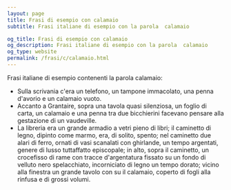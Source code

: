 ```yaml
---
layout: page
title: Frasi di esempio con calamaio 
subtitle: Frasi italiane di esempio con la parola  calamaio

og_title: Frasi di esempio con calamaio 
og_description: Frasi italiane di esempio con la parola  calamaio
og_type: website
permalink: /frasi/c/calamaio.html
---
```


Frasi italiane di esempio contenenti la parola calamaio:


- Sulla scrivania c'era un telefono, un tampone immacolato, una penna d'avorio e un calamaio vuoto.
- Accanto a Grantaire, sopra una tavola quasi silenziosa, un foglio di carta, un calamaio e una penna tra due bicchierini facevano pensare alla gestazione di un vaudeville.
- La libreria era un grande armadio a vetri pieno di libri; il caminetto di legno, dipinto come marmo, era, di solito, spento; nel caminetto due alari di ferro, ornati di vasi scanalati con ghirlande, un tempo argentati, genere di lusso tuttaffatto episcopale; in alto, sopra il caminetto, un crocefisso di rame con tracce d'argentatura fissato su un fondo di velluto nero spelacchiato, incorniciato di legno un tempo dorato; vicino alla finestra un grande tavolo con su il calamaio, coperto di fogli alla rinfusa e di grossi volumi.
